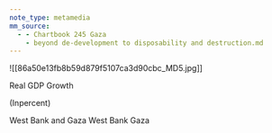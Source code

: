 ```yaml
---
note_type: metamedia
mm_source:
  - - Chartbook 245 Gaza
    - beyond de-development to disposability and destruction.md
---
```


![[86a50e13fb8b59d879f5107ca3d90cbc_MD5.jpg]]

Real GDP Growth

(Inpercent)

West Bank and Gaza
West Bank
Gaza


